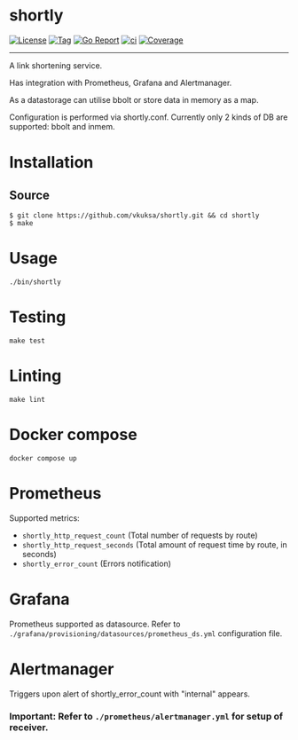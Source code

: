 # shortly
[![License](https://img.shields.io/github/license/vkuksa/shortly)](https://github.com/vkuksa/shortly/blob/main/LICENSE)
[![Tag](https://img.shields.io/github/v/tag/vkuksa/shortly)](https://github.com/vkuksa/shortly/tags)
[![Go Report](https://goreportcard.com/badge/github.com/vkuksa/shortly)](https://goreportcard.com/report/github.com/vkuksa/shortly)
[![ci](https://github.com/vkuksa/shortly/actions/workflows/ci.yaml/badge.svg)](https://github.com/vkuksa/shortly/actions/workflows/ci.yaml)
[![Coverage](https://codecov.io/gh/vkuksa/shortly/branch/dev/graph/badge.svg)](https://codecov.io/gh/vkuksa/shortly)

---

A link shortening service.

Has integration with Prometheus, Grafana and Alertmanager.

As a datastorage can utilise bbolt or store data in memory as a map.

Configuration is performed via shortly.conf.
Currently only 2 kinds of DB are supported: bbolt and inmem.

# Installation

## Source
```console
$ git clone https://github.com/vkuksa/shortly.git && cd shortly
$ make
```

# Usage

```console
./bin/shortly
```

# Testing
```console
make test
```

# Linting
```console
make lint
```

# Docker compose
``` console
docker compose up
```

# Prometheus
Supported metrics:
- `shortly_http_request_count` (Total number of requests by route) 
- `shortly_http_request_seconds` (Total amount of request time by route, in seconds)
- `shortly_error_count` (Errors notification)

# Grafana
Prometheus supported as datasource. Refer to `./grafana/provisioning/datasources/prometheus_ds.yml` configuration file.

# Alertmanager
Triggers upon alert of shortly_error_count with "internal" appears.

### Important: Refer to `./prometheus/alertmanager.yml` for setup of receiver.
